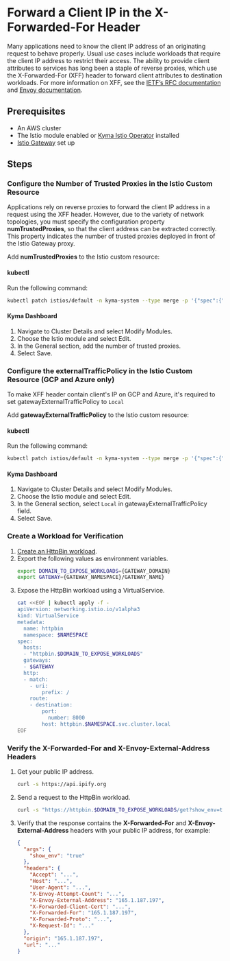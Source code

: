 # Forward a Client IP in the X-Forwarded-For Header

Many applications need to know the client IP address of an originating request to behave properly. Usual use cases include workloads that require the client IP address to restrict their access. The ability to provide client attributes to services has long been a staple of reverse proxies, which use the X-Forwarded-For (XFF) header to forward client attributes to destination workloads. For more information on XFF, see 
the [IETF’s RFC documentation](https://datatracker.ietf.org/doc/html/rfc7239) and [Envoy documentation](https://www.envoyproxy.io/docs/envoy/latest/configuration/http/http_conn_man/headers#x-forwarded-for).

## Prerequisites

* An AWS cluster
* The Istio module enabled or [Kyma Istio Operator](../../../README.md#install-kyma-istio-operator-and-istio-from-the-latest-release) installed
* [Istio Gateway](https://kyma-project.io/#/api-gateway/user/tutorials/01-20-set-up-tls-gateway) set up

## Steps

### Configure the Number of Trusted Proxies in the Istio Custom Resource

Applications rely on reverse proxies to forward the client IP address in a request using the XFF header. However, due to 
the variety of network topologies, you must specify the configuration property **numTrustedProxies**, so that the client address can be extracted correctly. This property indicates the number of trusted proxies deployed
in front of the Istio Gateway proxy.

Add **numTrustedProxies** to the Istio custom resource:

<!-- tabs:start -->
#### **kubectl**
Run the following command:

  ```bash
  kubectl patch istios/default -n kyma-system --type merge -p '{"spec":{"config":{"numTrustedProxies": 1}}}'
  ```

#### **Kyma Dashboard**
1. Navigate to Cluster Details and select Modify Modules.
2. Choose the Istio module and select Edit.
3. In the General section, add the number of trusted proxies.
4. Select Save.
<!-- tabs:end -->

### Configure the externalTrafficPolicy in the Istio Custom Resource (GCP and Azure only)

To make XFF header contain client's IP on GCP and Azure, it's required to set gatewayExternalTrafficPolicy to `Local`

Add **gatewayExternalTrafficPolicy** to the Istio custom resource:

<!-- tabs:start -->
#### **kubectl**
Run the following command:

  ```bash
  kubectl patch istios/default -n kyma-system --type merge -p '{"spec":{"config":{"gatewayExternalTrafficPolicy": "Local"}}}'
  ```

#### **Kyma Dashboard**
1. Navigate to Cluster Details and select Modify Modules.
2. Choose the Istio module and select Edit.
3. In the General section, select `Local` in gatewayExternalTrafficPolicy field.
4. Select Save.
<!-- tabs:end -->

### Create a Workload for Verification

1. [Create an HttpBin workload](https://kyma-project.io/#/api-gateway/user/tutorials/01-00-create-workload).
2. Export the following values as environment variables.
    ```bash
    export DOMAIN_TO_EXPOSE_WORKLOADS={GATEWAY_DOMAIN}
    export GATEWAY={GATEWAY_NAMESPACE}/GATEWAY_NAME}
   ```
3. Expose the HttpBin workload using a VirtualService.
    ```bash
    cat <<EOF | kubectl apply -f -
    apiVersion: networking.istio.io/v1alpha3
    kind: VirtualService
    metadata:
      name: httpbin
      namespace: $NAMESPACE
    spec:
      hosts:
      - "httpbin.$DOMAIN_TO_EXPOSE_WORKLOADS"
      gateways:
      - $GATEWAY
      http:
      - match:
        - uri:
            prefix: /
        route:
        - destination:
            port:
              number: 8000
            host: httpbin.$NAMESPACE.svc.cluster.local
    EOF
    ```

### Verify the X-Forwarded-For and X-Envoy-External-Address Headers
1. Get your public IP address.
    ```bash
    curl -s https://api.ipify.org
    ```

2. Send a request to the HttpBin workload.
    ```bash
    curl -s "https://httpbin.$DOMAIN_TO_EXPOSE_WORKLOADS/get?show_env=true"
    ```
3. Verify that the response contains the **X-Forwarded-For** and **X-Envoy-External-Address** headers with your public IP address, for example:
    ```json
    {
      "args": {
        "show_env": "true"
      },
      "headers": {
        "Accept": "...",
        "Host": "...",
        "User-Agent": "...",
        "X-Envoy-Attempt-Count": "...",
        "X-Envoy-External-Address": "165.1.187.197",
        "X-Forwarded-Client-Cert": "...",
        "X-Forwarded-For": "165.1.187.197",
        "X-Forwarded-Proto": "...",
        "X-Request-Id": "..."
      },
      "origin": "165.1.187.197",
      "url": "..."
    }
    ``` 
